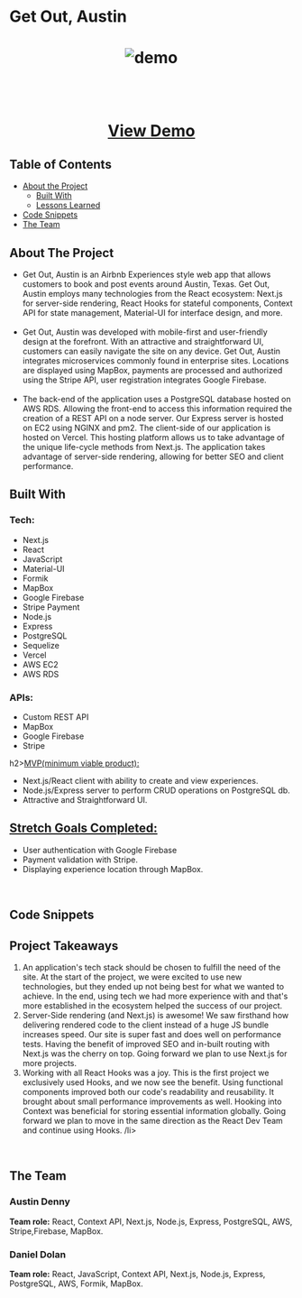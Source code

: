 <h1>Get Out, Austin<h1>

<p align="center">
    <img src="images/getoutaustin.gif" alt="demo">
    <br/>
    <br/>
    <br/>
    <p align="center">
        <a href="https://get-out-austin.now.sh/">View Demo</a>
    </p>
    
</p>

<!-- TABLE OF CONTENTS -->

## Table of Contents

- [About the Project](#about-the-project)
  - [Built With](#built-with)
  - [Lessons Learned](#lessons-learned)
- [Code Snippets](#code-snippets)
- [The Team](#the-team)

<!-- - [Getting Started](#getting-started)
  - [Prerequisites](#prerequisites)
  - [Installation](#installation) -->

<!-- * [Contributing](#contributing)
* [Contact](#contact) -->

## About The Project

<ul>
    <li>
    Get Out, Austin is an Airbnb Experiences style web app that allows customers to book and post events around Austin, Texas. Get Out, Austin employs many technologies from the React ecosystem: Next.js for server-side rendering, React Hooks for stateful components, Context API for state management, Material-UI for interface design, and more.  </li>
    <br>
<li>Get Out, Austin was developed with mobile-first and user-friendly design at the forefront. With an attractive and straightforward UI,  customers can easily navigate the site on any device. Get Out, Austin integrates microservices commonly found in enterprise sites. Locations are displayed using MapBox, payments are processed and authorized using the Stripe API, user registration integrates Google Firebase. </li>
<br>
<li>The back-end of the application uses a PostgreSQL database hosted on AWS RDS. Allowing the front-end to access this information required the creation of a REST API on a node server. Our Express server is hosted on EC2 using NGINX and pm2. The client-side of our application is hosted on Vercel. This hosting platform allows us to take advantage of the unique life-cycle methods from Next.js. The application takes advantage of server-side rendering, allowing for better SEO and client performance. </li>
</ul>

## Built With

<h3>Tech:</h3>
<ul>
    <li>Next.js</li>
    <li>React</li>
    <li>JavaScript</li>
    <li>Material-UI</li>
    <li>Formik</li>
    <li>MapBox</li>
    <li>Google Firebase</li>
    <li>Stripe Payment</li>
    <li>Node.js</li>
    <li>Express</li>
    <li>PostgreSQL</li>
    <li>Sequelize</li>
    <li>Vercel</li>
    <li>AWS EC2</li>
    <li>AWS RDS</li>
</ul>

<h3>APIs:</h3>
<ul>
    <li>Custom REST API</li>
    <li>MapBox</li>
    <li>Google Firebase</li>
    <li>Stripe</li>
</ul>

h2><u>MVP(minimum viable product):</u></h2>

<ul>
    <li>Next.js/React client with ability to create and view experiences.</li>
    <li>Node.js/Express server to perform CRUD operations on PostgreSQL db.</li>
    <li>Attractive and Straightforward UI.</li>
</ul>

<h2><u>Stretch Goals Completed:</u></h2>
<ul>
    <li>User authentication with Google Firebase</li>
    <li>Payment validation with Stripe.</li>
    <li>Displaying experience location through MapBox.</li>
</ul>
<br/>

## Code Snippets

## Project Takeaways

<ol>
    <li>An application's tech stack should be chosen to fulfill the need of the site. At the start of the project, we were excited to use new technologies, but they ended up not being best for what we wanted to achieve. In the end, using tech we had more experience with and that's more established in the ecosystem helped the success of our project. </li>
    <li>Server-Side rendering (and Next.js) is awesome! We saw firsthand how delivering rendered code to the client instead of a huge JS bundle increases speed. Our site is super fast and does well on performance tests. Having the benefit of improved SEO and in-built routing with Next.js was the cherry on top. Going forward we plan to use Next.js for more projects.</li>
    <li>Working with all React Hooks was a joy. This is the first project we exclusively used Hooks, and we now see the benefit. Using functional components improved both our code's readability and reusability. It brought about small performance improvements as well. Hooking into Context was beneficial for storing essential information globally. Going forward we plan to move in the same direction as the React Dev Team and continue using Hooks. /li>
</ol>

</br>

## The Team

<h3>Austin Denny</h3>
<b>Team role:</b> React, Context API, Next.js, Node.js, Express, PostgreSQL, AWS, Stripe,Firebase, MapBox. 
</br>

<h3>Daniel Dolan</h3>
<b>Team role:</b> React, JavaScript, Context API, Next.js, Node.js, Express, PostgreSQL, AWS, Formik, MapBox. 
</br>
</br>
</br>
